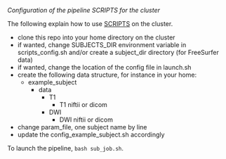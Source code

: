*Configuration of the pipeline SCRIPTS for the cluster*

The following explain how to use [SCRIPTS](https://github.com/timpx/scripts) on the cluster.

- clone this repo into your home directory on the cluster
- if wanted, change SUBJECTS_DIR environment variable in scripts_config.sh
and/or create a subject_dir directory (for FreeSurfer data)
- if wanted, change the location of the config file in launch.sh
- create the following data structure, for instance in your home:
  - example_subject
    - data
      - T1
        - T1 niftii or dicom
      - DWI
        - DWI niftii or dicom
- change param_file, one subject name by line
- update the config_example_subject.sh accordingly 

To launch the pipeline, ```bash sub_job.sh```.
